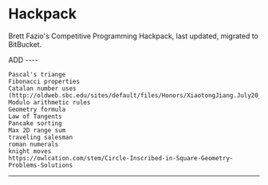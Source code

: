 # Hackpack
Brett Fazio's Competitive Programming Hackpack, last updated, migrated to BitBucket.


ADD ----

    Pascal's triange
    Fibonacci properties
    Catalan number uses (http://oldweb.sbc.edu/sites/default/files/Honors/XiaotongJiang.July20_0.pdf)
    Modulo arithmetic rules
    Geometry formula
    Law of Tangents
    Pancake sorting
    Max 2D range sum
    traveling salesman
    roman numerals
    knight moves
    https://owlcation.com/stem/Circle-Inscribed-in-Square-Geometry-Problems-Solutions
----
